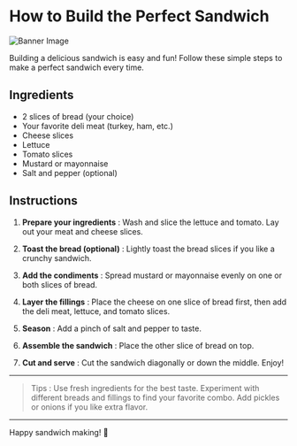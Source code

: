 # How to Build the Perfect Sandwich

![Banner Image](https://images.unsplash.com/photo-1587015566802-5dc157c901cf?q=80&w=1372&auto=format&fit=crop&ixlib=rb-4.1.0&ixid=M3wxMjA3fDB8MHxwaG90by1wYWdlfHx8fGVufDB8fHx8fA%3D%3D)

Building a delicious sandwich is easy and fun! Follow these simple steps to make a perfect sandwich every time.

## Ingredients
- 2 slices of bread (your choice)
- Your favorite deli meat (turkey, ham, etc.)
- Cheese slices
- Lettuce
- Tomato slices
- Mustard or mayonnaise
- Salt and pepper (optional)

## Instructions

1. **Prepare your ingredients**  :
   Wash and slice the lettuce and tomato. Lay out your meat and cheese slices.

2. **Toast the bread (optional)**  :
   Lightly toast the bread slices if you like a crunchy sandwich.

3. **Add the condiments**  :
   Spread mustard or mayonnaise evenly on one or both slices of bread.

4. **Layer the fillings** : 
   Place the cheese on one slice of bread first, then add the deli meat, lettuce, and tomato slices.

5. **Season**  :
   Add a pinch of salt and pepper to taste.

6. **Assemble the sandwich** : 
   Place the other slice of bread on top.

7. **Cut and serve** : 
   Cut the sandwich diagonally or down the middle. Enjoy!

---

>Tips :
 Use fresh ingredients for the best taste.
 Experiment with different breads and fillings to find your favorite combo.
Add pickles or onions if you like extra flavor.

---

Happy sandwich making! 🥪
